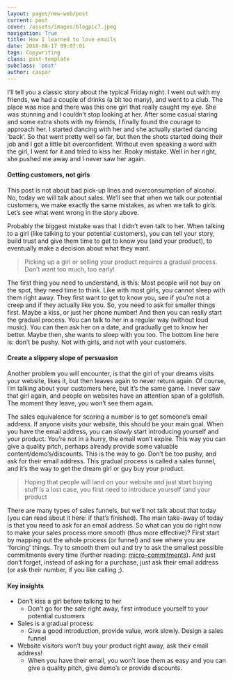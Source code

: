 ```yaml
---
layout: pages/new-web/post
current: post
cover: /assets/images/blogpic7.jpeg
navigation: True
title: How I learned to love emails
date: 2018-08-17 09:07:01
tags: Copywriting
class: post-template
subclass: 'post'
author: caspar
---
```


I’ll tell you a classic story about the typical Friday night. I went out with my friends, we had a couple of drinks (a bit too many), and went to a club. The place was nice and there was this one girl that really caught my eye. She was stunning and I couldn’t stop looking at her. After some casual staring and some extra shots with my friends, I finally found the courage to approach her. I started dancing with her and she actually started dancing ‘back’. So that went pretty well so far, but then the shots started doing their job and I got a little bit overconfident. Without even speaking a word with the girl, I went for it and tried to kiss her. Rooky mistake. Well in her right, she pushed me away and I never saw her again.


#### **Getting customers, not girls**

This post is not about bad pick-up lines and overconsumption of alcohol. No, today we will talk about sales. We’ll see that when we talk our potential customers, we make exactly the same mistakes, as when we talk to girls. Let’s see what went wrong in the story above.

Probably the biggest mistake was that I didn’t even talk to her. When talking to a girl (like talking to your potential customers), you can tell your story, build trust and give them time to get to know you (and your product), to eventually make a decision about what they want.

<blockquote>Picking up a girl or selling your product requires a gradual process. Don’t want too much, too early!</blockquote>

The first thing you need to understand, is this: Most people will not buy on the spot, they need time to think. Like with most girls, you cannot sleep with them right away. They first want to get to know you, see if you’re not a creep and if they actually like you. So, you need to ask for smaller things first. Maybe a kiss, or just her phone number! And then you can really start the gradual process. You can talk to her in a regular way (without loud music). You can then ask her on a date, and gradually get to know her better. Maybe then, she wants to sleep with you too. The bottom line here is: don’t be pushy. Not with girls, and not with your customers.


#### **Create a slippery slope of persuasion**

Another problem you will encounter, is that the girl of your dreams visits your website, likes it, but then leaves again to never return again. Of course, I’m talking about your customers here, but it’s the same game. I never saw that girl again, and people on websites have an attention span of a goldfish. The moment they leave, you won’t see them again.

The sales equivalence for scoring a number is to get someone’s email address. If anyone visits your website, this should be your main goal. When you have the email address, you can *slowly* start introducing yourself and your product. You’re not in a hurry, the email won’t expire. This way you can give a quality pitch, perhaps already provide some valuable content/demo’s/discounts. This is the way to go. Don’t be too pushy, and ask for their email address. This gradual process is called a sales funnel, and it’s the way to get the dream girl or guy buy your product.

<blockquote>Hoping that people will land on your website and just start buying stuff is a lost case, you first need to introduce yourself (and your product</blockquote>

There are many types of sales funnels, but we’ll not talk about that today (you can read about it here: if that’s finished). The main take-away of today is that you need to ask for an email address. So what can you do right now to make your sales process more smooth (thus more effective)? First start by mapping out the whole process (or funnel) and see where you are ‘forcing’ things. Try to smooth them out and try to ask the smallest possible commitments every time (further reading: [micro-commitments](https://www.crazyegg.com/blog/science-of-micro-commitments/)). And just don’t forget, instead of asking for a purchase, just ask their email address (or ask their number, if you like calling ;).


#### **Key insights**

- Don’t kiss a girl before talking to her
  - Don’t go for the sale right away, first introduce yourself to your potential customers
- Sales is a gradual process
  - Give a good introduction, provide value, work slowly. Design a sales funnel
- Website visitors won’t buy your product right away, ask their email address!
  - When you have their email, you won’t lose them as easy and you can give a quality pitch, give demo’s or provide discounts.
